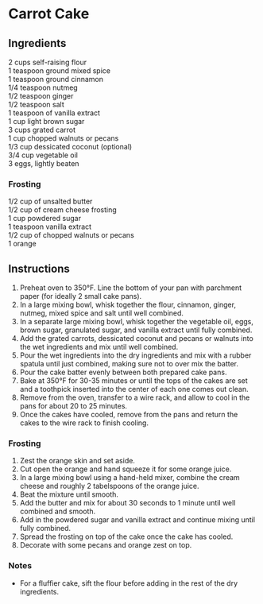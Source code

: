 # Carrot Cake

## Ingredients

2 cups self-raising flour  
1 teaspoon ground mixed spice  
1 teaspoon ground cinnamon  
1/4 teaspoon nutmeg  
1/2 teaspoon ginger  
1/2 teaspoon salt  
1 teaspoon of vanilla extract  
1 cup light brown sugar  
3 cups grated carrot   
1 cup chopped walnuts or pecans   
1/3 cup dessicated coconut (optional)  
3/4 cup vegetable oil  
3 eggs, lightly beaten  

### Frosting  

1/2 cup of unsalted butter  
1/2 cup of cream cheese frosting  
1 cup powdered sugar  
1 teaspoon vanilla extract  
1/2 cup of chopped walnuts or pecans  
1 orange  

## Instructions

1. Preheat oven to 350°F. Line the bottom of your pan with parchment paper (for ideally 2 small cake pans).
2. In a large mixing bowl, whisk together the flour, cinnamon, ginger, nutmeg, mixed spice and salt until well combined.
3. In a separate large mixing bowl, whisk together the vegetable oil, eggs, brown sugar, granulated sugar, and vanilla extract until fully combined. 
4. Add the grated carrots, dessicated coconut and pecans or walnuts into the wet ingredients and mix until well combined.
5. Pour the wet ingredients into the dry ingredients and mix with a rubber spatula until just combined, making sure not to over mix the batter.
6. Pour the cake batter evenly between both prepared cake pans. 
7. Bake at 350°F for 30-35 minutes or until the tops of the cakes are set and a toothpick inserted into the center of each one comes out clean. 
8. Remove from the oven, transfer to a wire rack, and allow to cool in the pans for about 20 to 25 minutes. 
9. Once the cakes have cooled, remove from the pans and return the cakes to the wire rack to finish cooling.

### Frosting

1. Zest the orange skin and set aside.
2. Cut open the orange and hand squeeze it for some orange juice.
3. In a large mixing bowl using a hand-held mixer, combine the cream cheese and roughly 2 tabelspoons of the orange juice.
4. Beat the mixture until smooth. 
5. Add the butter and mix for about 30 seconds to 1 minute until well combined and smooth. 
6. Add in the powdered sugar and vanilla extract and continue mixing until fully combined.
7. Spread the frosting on top of the cake once the cake has cooled.
8. Decorate with some pecans and orange zest on top.

### Notes
* For a fluffier cake, sift the flour before adding in the rest of the dry ingredients.
